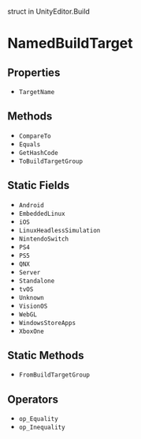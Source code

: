 struct in UnityEditor.Build
# NamedBuildTarget

## Properties
- `TargetName`
## Methods
- `CompareTo`
- `Equals`
- `GetHashCode`
- `ToBuildTargetGroup`
## Static Fields
- `Android`
- `EmbeddedLinux`
- `iOS`
- `LinuxHeadlessSimulation`
- `NintendoSwitch`
- `PS4`
- `PS5`
- `QNX`
- `Server`
- `Standalone`
- `tvOS`
- `Unknown`
- `VisionOS`
- `WebGL`
- `WindowsStoreApps`
- `XboxOne`
## Static Methods
- `FromBuildTargetGroup`
## Operators
- `op_Equality`
- `op_Inequality`
